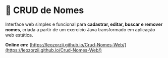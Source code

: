# 🧮 CRUD de Nomes

Interface web simples e funcional para **cadastrar, editar, buscar e remover nomes**, criada a partir de um exercício Java transformado em aplicação web estática.

**Online em:** [https://leozorzii.github.io/Crud-Nomes-Web/](https://leozorzii.github.io/Crud-Nomes-Web/)
